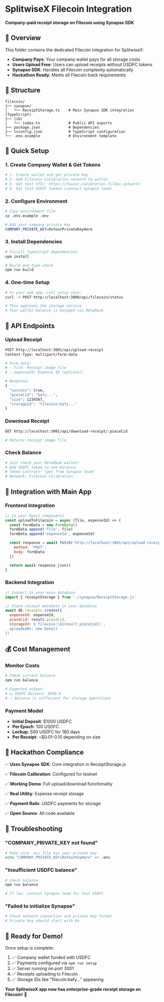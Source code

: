 # SplitwiseX Filecoin Integration

**Company-paid receipt storage on Filecoin using Synapse SDK**

## 🎯 Overview

This folder contains the dedicated Filecoin integration for SplitwiseX:

- **Company Pays**: Your company wallet pays for all storage costs
- **Users Upload Free**: Users can upload receipts without USDFC tokens
- **Synapse SDK**: Handles all Filecoin complexity automatically
- **Hackathon Ready**: Meets all Filecoin track requirements

## 📁 Structure

```
filecoin/
├── synapse/
│   └── ReceiptStorage.ts    # Main Synapse SDK integration (TypeScript)
├── lib/
│   └── index.ts             # Public API exports
├── package.json             # Dependencies
├── tsconfig.json            # TypeScript configuration
└── .env.example             # Environment template
```

## 🚀 Quick Setup

### 1. Create Company Wallet & Get Tokens

```bash
# 1. Create wallet and get private key
# 2. Add Filecoin Calibration network to wallet
# 3. Get test tFIL: https://faucet.calibration.fildev.network/
# 4. Get test USDFC tokens (contact Synapse team)
```

### 2. Configure Environment

```bash
# Copy environment file
cp .env.example .env

# Add your company private key
COMPANY_PRIVATE_KEY=0xYourPrivateKeyHere
```

### 3. Install Dependencies

```bash
# Install TypeScript dependencies
npm install

# Build and type-check
npm run build
```

### 4. One-time Setup

```bash
# In your web app, call setup once:
curl -X POST http://localhost:3000/api/filecoin/status

# This approves the storage service
# Your wallet balance is managed via MetaMask
```

## 📡 API Endpoints

### Upload Receipt
```bash
POST http://localhost:3001/api/upload-receipt
Content-Type: multipart/form-data

# Form data:
# - file: Receipt image file
# - expenseId: Expense ID (optional)

# Response:
{
  "success": true,
  "pieceCid": "bafy...",
  "size": 1234567,
  "storageId": "filecoin:bafy..."
}
```

### Download Receipt
```bash
GET http://localhost:3001/api/download-receipt/:pieceCid

# Returns receipt image file
```

### Check Balance
```bash
# Just check your MetaMask wallet!
# Add USDFC token to see balance:
# Token Contract: (get from Synapse team)
# Network: Filecoin Calibration
```

## 🔧 Integration with Main App

### Frontend Integration
```javascript
// In your React components
const uploadToFilecoin = async (file, expenseId) => {
  const formData = new FormData()
  formData.append('file', file)
  formData.append('expenseId', expenseId)

  const response = await fetch('http://localhost:3001/api/upload-receipt', {
    method: 'POST',
    body: formData
  })

  return await response.json()
}
```

### Backend Integration
```javascript
// Connect to your main database
import { receiptStorage } from './synapse/ReceiptStorage.js'

// Store receipt metadata in your database
await db.receipts.create({
  expenseId: expenseId,
  pieceCid: result.pieceCid,
  storageId: \`filecoin:\${result.pieceCid}\`,
  uploadedAt: new Date()
})
```

## 💰 Cost Management

### Monitor Costs
```bash
# Check current balance
npm run balance

# Expected output:
# 💵 USDFC Balance: $950.0
# ✅ Balance is sufficient for storage operations
```

### Payment Model
- **Initial Deposit**: $1000 USDFC
- **Per Epoch**: 100 USDFC
- **Lockup**: 500 USDFC for 180 days
- **Per Receipt**: ~$0.01-0.10 depending on size

## 🎉 Hackathon Compliance

✅ **Uses Synapse SDK**: Core integration in ReceiptStorage.js

✅ **Filecoin Calibration**: Configured for testnet

✅ **Working Demo**: Full upload/download functionality

✅ **Real Utility**: Expense receipt storage

✅ **Payment Rails**: USDFC payments for storage

✅ **Open Source**: All code available

## 🐛 Troubleshooting

### "COMPANY_PRIVATE_KEY not found"
```bash
# Make sure .env file has your private key
echo "COMPANY_PRIVATE_KEY=0xYourKeyHere" >> .env
```

### "Insufficient USDFC balance"
```bash
# Check balance
npm run balance

# If low, contact Synapse team for test USDFC
```

### "Failed to initialize Synapse"
```bash
# Check network connection and private key format
# Private key should start with 0x
```

## 🚀 Ready for Demo!

Once setup is complete:

1. ✅ Company wallet funded with USDFC
2. ✅ Payments configured via `npm run setup`
3. ✅ Server running on port 3001
4. ✅ Receipts uploading to Filecoin
5. ✅ Storage IDs like "filecoin:bafy..." appearing

**Your SplitwiseX app now has enterprise-grade receipt storage on Filecoin!** 🎯